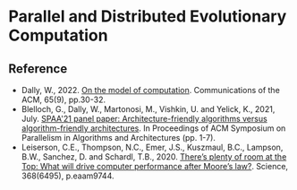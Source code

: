 # Parallel and Distributed Evolutionary Computation

## Reference

* Dally, W., 2022. [On the model of computation](https://dl.acm.org/doi/fullHtml/10.1145/3548783). Communications of the ACM, 65(9), pp.30-32.
* Blelloch, G., Dally, W., Martonosi, M., Vishkin, U. and Yelick, K., 2021, July. [SPAA'21 panel paper: Architecture-friendly algorithms versus algorithm-friendly architectures](https://dl.acm.org/doi/abs/10.1145/3409964.3461780). In Proceedings of ACM Symposium on Parallelism in Algorithms and Architectures (pp. 1-7).
* Leiserson, C.E., Thompson, N.C., Emer, J.S., Kuszmaul, B.C., Lampson, B.W., Sanchez, D. and Schardl, T.B., 2020. [There’s plenty of room at the Top: What will drive computer performance after Moore’s law?](https://www.science.org/doi/full/10.1126/science.aam9744). Science, 368(6495), p.eaam9744.
